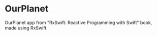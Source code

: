 # OurPlanet
OurPlanet app from "RxSwift: Reactive Programming with Swift" book, made using RxSwift.
